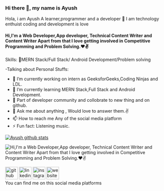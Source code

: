 ### Hi there 👋, my name is Ayush
Hola, i am Ayush A learner,programmer and a developer 👋
I am technology enthuist coding and development is love


#### Hi,I'm a Web Developer,App developer, Technical Content Writer and Content Writer Apart from that I love getting involved in Competitive Programming and Problem Solving.❤✌
Skills: 🌱MERN Stack/Full Stack/ Android Development/Problem solving


-Talking about Personal Stuffs:
- 🔭 I’m currently working on intern as GeeksforGeeks,Coding Ninjas and LDL.
- 🌱 I’m currently learning MERN Stack,Full Stack and Android Development.
- 👯 Part of developer community and collobrate to new thing and on github.
- 💬  Ask me about anything , Would love to answer them.✌
- 📫 How to reach me Any of the social media platform
- ⚡ Fun fact: Listening music.

[![Ayush github stats](https://github-readme-stats.vercel.app/api?username=Ayush7614)](https://github.com/Ayush7614/github-readme-stats)

![Hi,I'm a Web Developer,App developer, Technical Content Writer and Content Writer Apart from that I love getting involved in Competitive Programming and Problem Solving.❤✌](https://arturssmirnovs.github.io/github-profile-readme-generator/images/banner.png)





[<img src='https://cdn.jsdelivr.net/npm/simple-icons@3.0.1/icons/github.svg' alt='github' height='40'>](https://github.com/Ayush7614)  [<img src='https://cdn.jsdelivr.net/npm/simple-icons@3.0.1/icons/linkedin.svg' alt='linkedin' height='40'>](https://www.linkedin.com/in/ayush-kumar-984443191/)  [<img src='https://cdn.jsdelivr.net/npm/simple-icons@3.0.1/icons/instagram.svg' alt='instagram' height='40'>](https://www.instagram.com/ayush_msdian/)  [<img src='https://cdn.jsdelivr.net/npm/simple-icons@3.0.1/icons/icloud.svg' alt='website' height='40'>](https://ayush7614.github.io/aboutayush.github.io/)  
You can find me on this social media platforms


